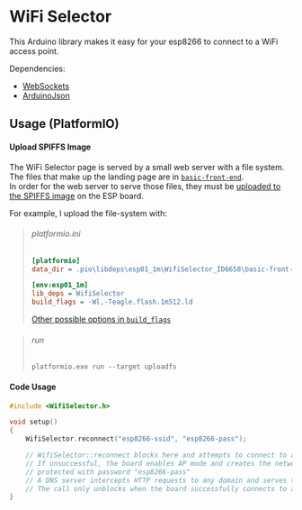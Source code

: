# WiFi Selector

This Arduino library makes it easy for your esp8266 to connect to a WiFi access point.

Dependencies:
- [WebSockets](https://platformio.org/lib/show/549/WebSockets)
- [ArduinoJson](https://platformio.org/lib/show/64/ArduinoJson)

## Usage (PlatformIO)

#### Upload SPIFFS Image

The WiFi Selector page is served by a small web server with a file system.<br>
The files that make up the landing page are in [`basic-front-end`](https://github.com/oatssss/WiFiSelector/tree/master/basic-front-end).<br>
In order for the web server to serve those files, they must be [uploaded to the SPIFFS image](http://docs.platformio.org/en/latest/platforms/espressif8266.html#uploading-files-to-file-system-spiffs) on the ESP board.

For example, I upload the file-system with:

>###### platformio.ini
>``` ini
>[platformio]
>data_dir = .pio\libdeps\esp01_1m\WifiSelector_ID6658\basic-front-end
>
>[env:esp01_1m]
>lib_deps = WifiSelector
>build_flags = -Wl,-Teagle.flash.1m512.ld
>```
>[Other possible options in `build_flags`](https://github.com/esp8266/Arduino/tree/master/tools/sdk/ld)

>###### run
>```
>platformio.exe run --target uploadfs
>```

#### Code Usage

``` c++
#include <WifiSelector.h>

void setup()
{
    WifiSelector.reconnect("esp8266-ssid", "esp8266-pass");

    // WifiSelector::reconnect blocks here and attempts to connect to a saved access point
    // If unsuccessful, the board enables AP mode and creates the network "esp8266-ssid"
    // protected with password "esp8266-pass"
    // A DNS server intercepts HTTP requests to any domain and serves the WiFi Selector landing page
    // The call only unblocks when the board successfully connects to an AP
}
```

